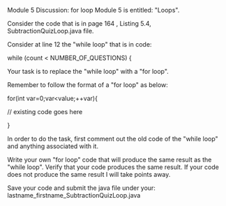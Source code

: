 Module 5 Discussion: for loop
Module 5 is entitled: "Loops".

Consider the code that is in page 164 , Listing 5.4, SubtractionQuizLoop.java file.

Consider at line 12 the "while loop" that is in code:

while (count < NUMBER_OF_QUESTIONS) {

Your task is to replace the "while loop" with a "for loop".

Remember to follow the format of a "for loop" as below:

for(int var=0;var<value;++var){

// existing code goes here

}

In order to do the task, first comment out the old code of the "while loop" and anything associated with it.

Write your own "for loop" code that will produce the same result as the "while loop". Verify that your code produces the same result. If your code does not produce the same result I will take points away.

Save your code and submit the java file under your: lastname_firstname_SubtractionQuizLoop.java
